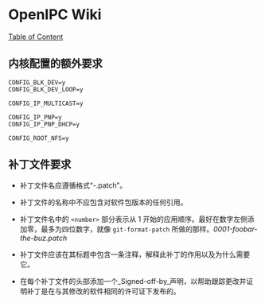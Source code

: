 # OpenIPC Wiki
[Table of Content](../README.md)

内核配置的额外要求 
------------------------------------------------

```
CONFIG_BLK_DEV=y
CONFIG_BLK_DEV_LOOP=y

CONFIG_IP_MULTICAST=y

CONFIG_IP_PNP=y
CONFIG_IP_PNP_DHCP=y

CONFIG_ROOT_NFS=y
```

## 补丁文件要求

- 补丁文件名应遵循格式“<number>-<description>.patch”。

- 补丁文件的名称中不应包含对软件包版本的任何引用。

- 补丁文件名中的 `<number>` 部分表示从 1 开始的应用顺序。最好在数字左侧添加零，最多为四位数字，就像 `git-format-patch` 所做的那样。_0001-foobar-the-buz.patch_

- 补丁文件应该在其标题中包含一条注释，解释此补丁的作用以及为什么需要它。

- 在每个补丁文件的头部添加一个_Signed-off-by_声明，以帮助跟踪更改并证明补丁是在与其修改的软件相同的许可证下发布的。

